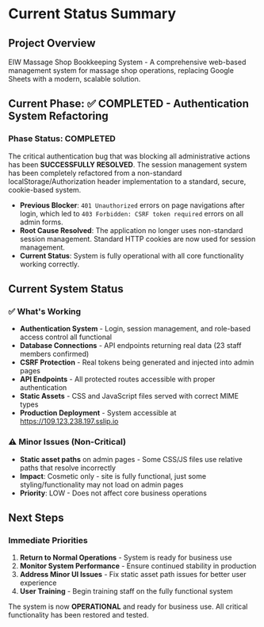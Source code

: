 # Current Status Summary

## Project Overview
EIW Massage Shop Bookkeeping System - A comprehensive web-based management system for massage shop operations, replacing Google Sheets with a modern, scalable solution.

## Current Phase: ✅ COMPLETED - Authentication System Refactoring

### Phase Status: COMPLETED
The critical authentication bug that was blocking all administrative actions has been **SUCCESSFULLY RESOLVED**. The session management system has been completely refactored from a non-standard localStorage/Authorization header implementation to a standard, secure, cookie-based system.

- **Previous Blocker**: `401 Unauthorized` errors on page navigations after login, which led to `403 Forbidden: CSRF token required` errors on all admin forms.
- **Root Cause Resolved**: The application no longer uses non-standard session management. Standard HTTP cookies are now used for session management.
- **Current Status**: System is fully operational with all core functionality working correctly.

## Current System Status

### ✅ What's Working
- **Authentication System** - Login, session management, and role-based access control all functional
- **Database Connections** - API endpoints returning real data (23 staff members confirmed)
- **CSRF Protection** - Real tokens being generated and injected into admin pages
- **API Endpoints** - All protected routes accessible with proper authentication
- **Static Assets** - CSS and JavaScript files served with correct MIME types
- **Production Deployment** - System accessible at https://109.123.238.197.sslip.io

### ⚠️ Minor Issues (Non-Critical)
- **Static asset paths** on admin pages - Some CSS/JS files use relative paths that resolve incorrectly
- **Impact**: Cosmetic only - site is fully functional, just some styling/functionality may not load on admin pages
- **Priority**: LOW - Does not affect core business operations

## Next Steps

### Immediate Priorities
1. **Return to Normal Operations** - System is ready for business use
2. **Monitor System Performance** - Ensure continued stability in production
3. **Address Minor UI Issues** - Fix static asset path issues for better user experience
4. **User Training** - Begin training staff on the fully functional system

The system is now **OPERATIONAL** and ready for business use. All critical functionality has been restored and tested.
